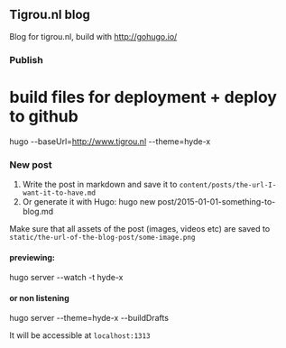 ## Tigrou.nl blog
Blog for tigrou.nl, build with http://gohugo.io/

### Publish
# build files for deployment + deploy to github
hugo --baseUrl=http://www.tigrou.nl --theme=hyde-x

### New post

1. Write the post in markdown and save it to `content/posts/the-url-I-want-it-to-have.md`
2. Or generate it with Hugo: hugo new post/2015-01-01-something-to-blog.md

Make sure that all assets of the post (images, videos etc) are saved to `static/the-url-of-the-blog-post/some-image.png`

#### previewing:
hugo server --watch -t hyde-x
#### or non listening
hugo server --theme=hyde-x --buildDrafts

It will be accessible at `localhost:1313`
